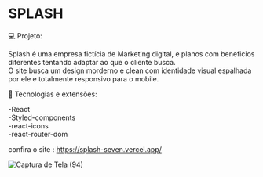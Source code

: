 <h1>SPLASH</h1>

💻 Projeto:

Splash é uma empresa fictícia de Marketing digital, e planos com beneficios diferentes tentando adaptar ao que o cliente busca.<br>
O site busca um design morderno e clean com identidade visual espalhada por ele e totalmente responsivo para o mobile.

🔧 Tecnologias e extensões:

-React<br>
-Styled-components<br>
-react-icons<br>
-react-router-dom<br>

confira o site : https://splash-seven.vercel.app/


![Captura de Tela (94)](https://user-images.githubusercontent.com/83783563/152888857-c32504af-cdeb-40c0-a2f6-30c721c65933.png)
